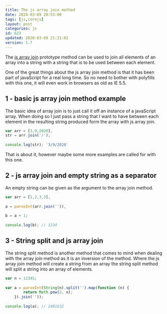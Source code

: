 ```yaml
---
title: The js array join method
date: 2020-03-09 20:53:00
tags: [js,corejs]
layout: post
categories: js
id: 623
updated: 2020-03-09 21:21:02
version: 1.7
---
```


The [js array join](https://developer.mozilla.org/en-US/docs/Web/JavaScript/Reference/Global_Objects/Array/join) prototype method can be used to join all elements of an array into a string with a string that is to be used between each element.

One of the great things about the js array join method is that it has been part of javaScript for a real long time. So no need to bother with polyfills with this one, it will even work in browsers as old as IE 5.5.

<!-- more -->

## 1 - basic js array join method example

The basic idea of array join is to just call it off an instance of a javaScript array. When doing so I just pass a string that I want to have between each element in the resulting string produced form the array with js array join.

```js
var arr = [3,9,2020],
str = arr.join('/');
 
console.log(str); '3/9/2020'
```

That is about it, however maybe some more examples are called for with this one.

## 2 - js array join and empty string as a separator

An empty string can be given as the argument to the array join method.

```js
var arr = [1,2,3,3],
 
a = parseInt(arr.join('')),
 
b = a + 1;
 
console.log(b); // 1234
```

## 3 - String split and js array join

The string split method is another method that comes to mind when dealing with the array join method as it is an inversion of the method. Where the js array join method will create a string from an array the string split method will split a string into an array of elements.

```js
var n = 12345;
 
var a = parseInt(String(n).split('').map(function (n) {
        return Math.pow(2, n);
    }).join(''));
 
console.log(a); // 2481632
```